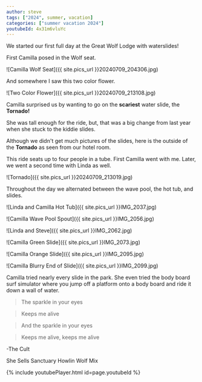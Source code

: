 ```yaml
---
author: steve
tags: ["2024", summer, vacation]
categories: ["summer vacation 2024"]
youtubeId: 4x31m6vluYc
---
```

We started our first full day at the Great Wolf Lodge with waterslides!

First Camilla posed in the Wolf seat.  

![Camilla Wolf Seat]({{ site.pics_url }}20240709_204306.jpg)  

And somewhere I saw this two color flower.  

![Two Color Flower]({{ site.pics_url }}20240709_213108.jpg)  

Camilla surprised us by wanting to go on the **scariest** water slide, the **Tornado!**  

She was tall enough for the ride, but, that was a big change from last year when she stuck to the kiddie slides.  

Although we didn't get much pictures of the slides, here is the outside of the **Tornado** as seen from our hotel room.  

This ride seats up to four people in a tube. First Camilla went with me. Later, we went a second time with Linda as well.  

![Tornado]({{ site.pics_url }}20240709_213019.jpg)  

Throughout the day we alternated between the wave pool, the hot tub, and slides.  

![Linda and Camilla Hot Tub]({{ site.pics_url }}IMG_2037.jpg)  

![Camilla Wave Pool Spout]({{ site.pics_url }}IMG_2056.jpg)  

![Linda and Steve]({{ site.pics_url }}IMG_2062.jpg)  

![Camilla Green Slide]({{ site.pics_url }}IMG_2073.jpg)  

![Camilla Orange Slide]({{ site.pics_url }}IMG_2095.jpg)   

![Camilla Blurry End of Slide]({{ site.pics_url }}IMG_2099.jpg)  

Camilla tried nearly every slide in the park. She even tried the body board surf simulator where you jump off a platform onto a body board and ride it down a wall of water.  

>The sparkle in your eyes

>Keeps me alive

>And the sparkle in your eyes

>Keeps me alive, keeps me alive  

-The Cult  

She Sells Sanctuary Howlin Wolf Mix  

{% include youtubePlayer.html id=page.youtubeId %}

